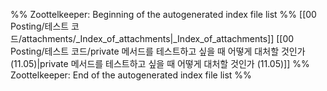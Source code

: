 %% Zoottelkeeper: Beginning of the autogenerated index file list  %%
 [[00 Posting/테스트 코드/attachments/_Index_of_attachments|_Index_of_attachments]]
 [[00 Posting/테스트 코드/private 메서드를 테스트하고 싶을 때 어떻게 대처할 것인가 (11.05)|private 메서드를 테스트하고 싶을 때 어떻게 대처할 것인가 (11.05)]]
%% Zoottelkeeper: End of the autogenerated index file list  %%
